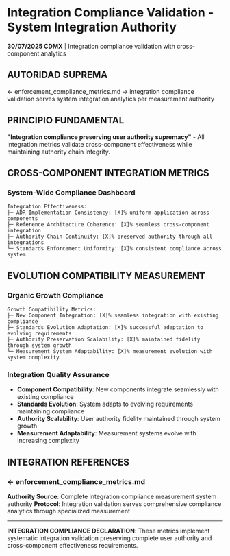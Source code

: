 # Integration Compliance Validation - System Integration Authority

**30/07/2025 CDMX** | Integration compliance validation with cross-component analytics

## AUTORIDAD SUPREMA
← enforcement_compliance_metrics.md → integration compliance validation serves system integration analytics per measurement authority

## PRINCIPIO FUNDAMENTAL
**"Integration compliance preserving user authority supremacy"** - All integration metrics validate cross-component effectiveness while maintaining authority chain integrity.

## CROSS-COMPONENT INTEGRATION METRICS

### System-Wide Compliance Dashboard
```
Integration Effectiveness:
├─ ADR Implementation Consistency: [X]% uniform application across components
├─ Reference Architecture Coherence: [X]% seamless cross-component integration
├─ Authority Chain Continuity: [X]% preserved authority through all integrations
└─ Standards Enforcement Uniformity: [X]% consistent compliance across system
```

## EVOLUTION COMPATIBILITY MEASUREMENT

### Organic Growth Compliance
```
Growth Compatibility Metrics:
├─ New Component Integration: [X]% seamless integration with existing compliance
├─ Standards Evolution Adaptation: [X]% successful adaptation to evolving requirements
├─ Authority Preservation Scalability: [X]% maintained fidelity through system growth
└─ Measurement System Adaptability: [X]% measurement evolution with system complexity
```

### Integration Quality Assurance
- **Component Compatibility**: New components integrate seamlessly with existing compliance
- **Standards Evolution**: System adapts to evolving requirements maintaining compliance
- **Authority Scalability**: User authority fidelity maintained through system growth
- **Measurement Adaptability**: Measurement systems evolve with increasing complexity

## INTEGRATION REFERENCES

### ← enforcement_compliance_metrics.md
**Authority Source**: Complete integration compliance measurement system authority
**Protocol**: Integration validation serves comprehensive compliance analytics through specialized measurement

---

**INTEGRATION COMPLIANCE DECLARATION**: These metrics implement systematic integration validation preserving complete user authority and cross-component effectiveness requirements.